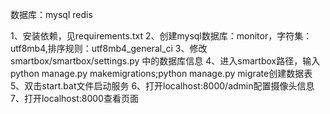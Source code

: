 数据库：mysql  redis

1、安装依赖，见requirements.txt
        2、创建mysql数据库：monitor，字符集：utf8mb4,排序规则：utf8mb4_general_ci
		3、修改smartbox/smartbox/settings.py 中的数据库信息
		4、进入smartbox路径，输入python manage.py makemigrations;python manage.py migrate创建数据表
		5、双击start.bat文件启动服务
		6、打开localhost:8000/admin配置摄像头信息
		7、打开localhost:8000查看页面

